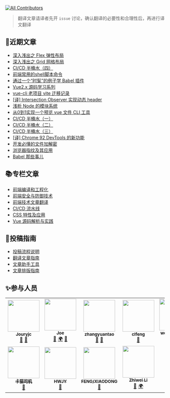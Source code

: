 <!-- ALL-CONTRIBUTORS-BADGE:START - Do not remove or modify this section -->
[![All Contributors](https://img.shields.io/badge/all_contributors-11-orange.svg?style=flat-square)](#contributors-)
<!-- ALL-CONTRIBUTORS-BADGE:END -->
> 翻译文章请译者先开 `issue` 讨论，确认翻译的必要性和合理性后，再进行译文翻译
> 
## 📕近期文章
- [深入浅出之 Flex 弹性布局](https://juejin.cn/post/7019075844664459278)
- [深入浅出之 Grid 网格布局](https://juejin.cn/post/7019077784400035847)
- [CI/CD 半桶水（四）](https://juejin.cn/post/7018357773205241887)
- [前端常用的shell脚本命令](https://juejin.cn/post/7016509974306095134)
- [通过一个“时髦”的例子学 Babel 插件](https://juejin.cn/post/7013149595068792845)
- [Vue2.x 源码学习系列](https://juejin.cn/post/7012417885624598564)
- [vue-cli 老项目 vite 迁移记录](https://juejin.cn/post/7010571160060428318)
- [[译] Intersection Observer 实现动态 header](https://juejin.cn/post/7007950531024912420)
- [浅析 Node 的模块系统](https://juejin.cn/post/7007233910681632781)
- [从0到1实现一个预览 vue 文件 CLI 工具](https://juejin.cn/post/7005351791671902244)
- [CI/CD 半桶水（一）](https://juejin.cn/post/7002764771330097189)
- [CI/CD 半桶水（二）](https://juejin.cn/post/7002775438711865352)
- [CI/CD 半桶水（三）](https://juejin.cn/post/7002776008570961956)
- [[译] Chrome 92 DevTools 的新功能](https://juejin.cn/post/7000267785095872526)
- [开发必懂的文件加解密](https://juejin.cn/post/6997565255463206925)
- [浏览器指纹及其应用](https://juejin.cn/post/6995000627642236941)
- [Babel 那些事儿](https://juejin.cn/post/6992371845349507108)

## 📚专栏文章
- [前端编译和工程化](https://juejin.cn/column/6992030342987120677)
- [前端安全与防御技术](https://juejin.cn/column/6992036501395603492)
- [前端技术文章翻译](https://juejin.cn/column/7000191408518725662)
- [CI/CD 流水线](https://juejin.cn/column/7001336650957586445)
- [CSS 特性及应用](https://juejin.cn/column/7016325157308334110)
- [Vue 源码解析与实践](https://juejin.cn/column/7007233236925415432)



## 📝投稿指南
- [投稿流程说明](https://github.com/IDuxFE/weekly/wiki/%E6%8A%95%E7%A8%BF%E6%B5%81%E7%A8%8B%E8%AF%B4%E6%98%8E)
- [翻译文章指南](https://github.com/IDuxFE/weekly/wiki/%E7%BF%BB%E8%AF%91%E6%96%87%E7%AB%A0%E6%8C%87%E5%8D%97)
- [文章助手工具](https://github.com/IDuxFE/weekly/wiki/%E6%96%87%E7%AB%A0%E5%8A%A9%E6%89%8B%E5%B7%A5%E5%85%B7)
- [文章排版指南](https://github.com/IDuxFE/weekly/wiki/%E6%96%87%E7%AB%A0%E6%8E%92%E7%89%88%E6%8C%87%E5%8D%97)

## ✨参与人员
<!-- ALL-CONTRIBUTORS-LIST:START - Do not remove or modify this section -->
<!-- prettier-ignore-start -->
<!-- markdownlint-disable -->
<table>
  <tr>
    <td align="center"><a href="https://github.com/Jouryjc"><img src="https://avatars.githubusercontent.com/u/11925053?v=4?s=100" width="100px;" alt=""/><br /><sub><b>Jouryjc</b></sub></a><br /><a href="https://github.com/IDuxFE/weekly/commits?author=Jouryjc" title="Documentation">📖</a> <a href="https://github.com/IDuxFE/weekly/pulls?q=is%3Apr+reviewed-by%3AJouryjc" title="Reviewed Pull Requests">👀</a></td>
    <td align="center"><a href="https://github.com/Usualminds"><img src="https://avatars.githubusercontent.com/u/19425902?v=4?s=100" width="100px;" alt=""/><br /><sub><b>Joe</b></sub></a><br /><a href="https://github.com/IDuxFE/weekly/commits?author=Usualminds" title="Documentation">📖</a> <a href="#translation-Usualminds" title="Translation">🌍</a> <a href="https://github.com/IDuxFE/weekly/pulls?q=is%3Apr+reviewed-by%3AUsualminds" title="Reviewed Pull Requests">👀</a></td>
    <td align="center"><a href="https://github.com/coolyuantao"><img src="https://avatars.githubusercontent.com/u/3478550?v=4?s=100" width="100px;" alt=""/><br /><sub><b>zhangyuantao</b></sub></a><br /><a href="https://github.com/IDuxFE/weekly/commits?author=coolyuantao" title="Documentation">📖</a> <a href="https://github.com/IDuxFE/weekly/pulls?q=is%3Apr+reviewed-by%3Acoolyuantao" title="Reviewed Pull Requests">👀</a></td>
    <td align="center"><a href="https://github.com/clfeng"><img src="https://avatars.githubusercontent.com/u/20736207?v=4?s=100" width="100px;" alt=""/><br /><sub><b>clfeng</b></sub></a><br /><a href="https://github.com/IDuxFE/weekly/commits?author=clfeng" title="Documentation">📖</a></td>
    <td align="center"><a href="https://github.com/wongtsuizhen"><img src="https://avatars.githubusercontent.com/u/6890343?v=4?s=100" width="100px;" alt=""/><br /><sub><b>wongtsuizhen</b></sub></a><br /><a href="https://github.com/IDuxFE/weekly/commits?author=wongtsuizhen" title="Documentation">📖</a> <a href="#translation-wongtsuizhen" title="Translation">🌍</a></td>
    <td align="center"><a href="https://github.com/miomio-xiao"><img src="https://avatars.githubusercontent.com/u/19550383?v=4?s=100" width="100px;" alt=""/><br /><sub><b>mio</b></sub></a><br /><a href="https://github.com/IDuxFE/weekly/commits?author=miomio-xiao" title="Documentation">📖</a></td>
    <td align="center"><a href="https://github.com/manchixue"><img src="https://avatars.githubusercontent.com/u/31590999?v=4?s=100" width="100px;" alt=""/><br /><sub><b>xuemanchi</b></sub></a><br /><a href="https://github.com/IDuxFE/weekly/commits?author=manchixue" title="Documentation">📖</a></td>
  </tr>
  <tr>
    <td align="center"><a href="https://github.com/rhinonan"><img src="https://avatars.githubusercontent.com/u/9367487?v=4?s=100" width="100px;" alt=""/><br /><sub><b>卡猫司机</b></sub></a><br /><a href="https://github.com/IDuxFE/weekly/commits?author=rhinonan" title="Documentation">📖</a></td>
    <td align="center"><a href="https://github.com/lwh2015"><img src="https://avatars.githubusercontent.com/u/16028333?v=4?s=100" width="100px;" alt=""/><br /><sub><b>HWJY</b></sub></a><br /><a href="https://github.com/IDuxFE/weekly/commits?author=lwh2015" title="Documentation">📖</a></td>
    <td align="center"><a href="https://github.com/fengxiaodong28"><img src="https://avatars.githubusercontent.com/u/25543284?v=4?s=100" width="100px;" alt=""/><br /><sub><b>FENG/XIAODONG</b></sub></a><br /><a href="https://github.com/IDuxFE/weekly/commits?author=fengxiaodong28" title="Documentation">📖</a></td>
    <td align="center"><a href="https://github.com/Levix"><img src="https://avatars.githubusercontent.com/u/65117011?v=4?s=100" width="100px;" alt=""/><br /><sub><b>Zhiwei Li</b></sub></a><br /><a href="https://github.com/IDuxFE/weekly/commits?author=Levix" title="Documentation">📖</a> <a href="#translation-Levix" title="Translation">🌍</a></td>
  </tr>
</table>

<!-- markdownlint-restore -->
<!-- prettier-ignore-end -->

<!-- ALL-CONTRIBUTORS-LIST:END -->
